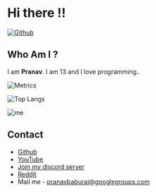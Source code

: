 # Hi there !!
[
![Github](https://img.shields.io/github/followers/pranavbaburaj?label=Follow&style=social)](https://github.com/pranavbaburaj)
<br>

## Who Am I ?
  I am **Pranav**. I am 13 and I love programming..
  <br>
 
![Metrics](https://metrics.lecoq.io/pranavbaburaj)

![Top Langs](https://github-readme-stats.vercel.app/api/top-langs/?username=pranavbaburaj&theme=tokyonight)

<img align="center" src="https://github-readme-streak-stats.herokuapp.com/?user=pranavbaburaj" alt="me" />

## Contact

 - [Github](https://github.com/pranavbaburaj)
 - [YouTube](https://www.youtube.com/channel/UCXUbqWoz5V_Hoeofgbf6Mbw/featured?view_as=subscriber)
 - [Join my discord server](https://discord.gg/YNDwpmth2m)
 - [Reddit](https://www.reddit.com/user/pranavbaburaj)
 - Mail me - pranavbaburaj@googlegroups.com
